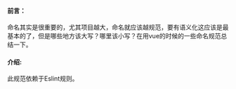 #### 前言：
命名其实是很重要的，尤其项目越大，命名就应该越规范，要有语义化这应该是最基本的了，但是哪些地方该大写？哪里该小写？在用vue的时候的一些命名规范总结一下。

#### 介绍:
此规范依赖于Eslint规则。